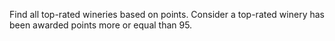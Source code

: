 Find all top-rated wineries based on points.
Consider a top-rated winery has been awarded points more or equal than 95.